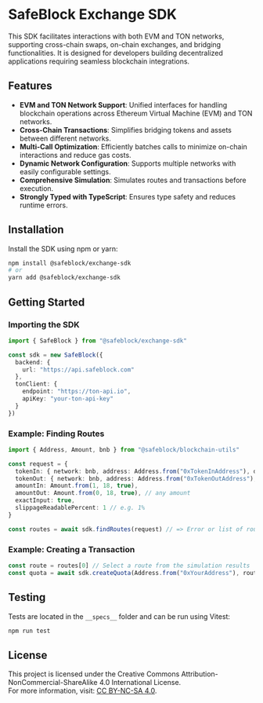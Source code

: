 
# SafeBlock Exchange SDK


This SDK facilitates interactions with both EVM and TON networks, supporting cross-chain swaps, on-chain exchanges, and bridging functionalities. It is designed for developers building decentralized applications requiring seamless blockchain integrations.

## Features

- **EVM and TON Network Support**: Unified interfaces for handling blockchain operations across Ethereum Virtual Machine (EVM) and TON networks.
- **Cross-Chain Transactions**: Simplifies bridging tokens and assets between different networks.
- **Multi-Call Optimization**: Efficiently batches calls to minimize on-chain interactions and reduce gas costs.
- **Dynamic Network Configuration**: Supports multiple networks with easily configurable settings.
- **Comprehensive Simulation**: Simulates routes and transactions before execution.
- **Strongly Typed with TypeScript**: Ensures type safety and reduces runtime errors.

## Installation

Install the SDK using npm or yarn:

```bash
npm install @safeblock/exchange-sdk
# or
yarn add @safeblock/exchange-sdk
```

## Getting Started

### Importing the SDK

```typescript
import { SafeBlock } from "@safeblock/exchange-sdk"

const sdk = new SafeBlock({
  backend: {
    url: "https://api.safeblock.com"
  },
  tonClient: {
    endpoint: "https://ton-api.io",
    apiKey: "your-ton-api-key"
  }
})
```

### Example: Finding Routes

```typescript
import { Address, Amount, bnb } from "@safeblock/blockchain-utils"

const request = {
  tokenIn: { network: bnb, address: Address.from("0xTokenInAddress"), decimals: 18 },
  tokenOut: { network: bnb, address: Address.from("0xTokenOutAddress"), decimals: 18 },
  amountIn: Amount.from(1, 18, true),
  amountOut: Amount.from(0, 18, true), // any amount
  exactInput: true,
  slippageReadablePercent: 1 // e.g. 1%
}

const routes = await sdk.findRoutes(request) // => Error or list of routes
```

### Example: Creating a Transaction

```typescript
const route = routes[0] // Select a route from the simulation results
const quota = await sdk.createQuota(Address.from("0xYourAddress"), route) // => Error or quota
```

## Testing

Tests are located in the `__specs__` folder and can be run using Vitest:

```bash
npm run test
```

## License

This project is licensed under the Creative Commons Attribution-NonCommercial-ShareAlike 4.0 International License.  
For more information, visit: [CC BY-NC-SA 4.0](https://creativecommons.org/licenses/by-nc-sa/4.0/).
